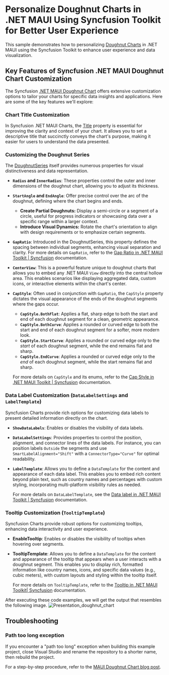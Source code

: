 # Personalize Doughnut Charts in .NET MAUI Using Syncfusion Toolkit for Better User Experience

This sample demonstrates how to personalizing [Doughnut Charts](https://help.syncfusion.com/maui-toolkit/circular-charts/doughnutchart) in .NET MAUI using the Syncfusion Toolkit to enhance user experience and data visualization.

## Key Features of Syncfusion .NET MAUI Doughnut Chart Customization

The Syncfusion [.NET MAUI Doughnut Chart](https://help.syncfusion.com/maui-toolkit/circular-charts/doughnutchart) offers extensive customization options to tailor your charts for specific data insights and applications. Here are some of the key features we'll explore:

### Chart Title Customization

In Syncfusion .NET MAUI Charts, the [Title](https://help.syncfusion.com/maui-toolkit/circular-charts/getting-started#add-a-title) property is essential for improving the clarity and context of your chart. It allows you to set a descriptive title that succinctly conveys the chart's purpose, making it easier for users to understand the data presented.

### Customizing the Doughnut Series

The [DoughnutSeries](https://help.syncfusion.com/maui-toolkit/circular-charts/doughnutchart) itself provides numerous properties for visual distinctiveness and data representation.

*   **`Radius` and `InnerRadius`**: These properties control the outer and inner dimensions of the doughnut chart, allowing you to adjust its thickness.
*   **`StartAngle` and `EndAngle`**: Offer precise control over the arc of the doughnut, defining where the chart begins and ends.
    *   **Create Partial Doughnuts:** Display a semi-circle or a segment of a circle, useful for progress indicators or showcasing data over a specific range within a larger context.
    *   **Introduce Visual Dynamics:** Rotate the chart's orientation to align with design requirements or to emphasize certain segments.
*   **`GapRatio`**: Introduced in the DoughnutSeries, this property defines the spacing between individual segments, enhancing visual separation and clarity. For more details on `GapRatio`, refer to the [Gap Ratio in .NET MAUI Toolkit | Syncfusion](https://help.syncfusion.com/maui-toolkit/circular-charts/doughnutchart#segment-spacing) documentation.

*   **`CenterView`**: This is a powerful feature unique to doughnut charts that allows you to embed any .NET MAUI `View` directly into the central hollow area. This enables scenarios like displaying aggregated data, custom icons, or interactive elements within the chart's center.
*   **`CapStyle`**: Often used in conjunction with `GapRatio`, the `CapStyle` property dictates the visual appearance of the ends of the doughnut segments where the gaps occur.
    *   **`CapStyle.BothFlat`**: Applies a flat, sharp edge to both the start and end of each doughnut segment for a clean, geometric appearance.
    *   **`CapStyle.BothCurve`**: Applies a rounded or curved edge to both the start and end of each doughnut segment for a softer, more modern look.
    *   **`CapStyle.StartCurve`**: Applies a rounded or curved edge only to the *start* of each doughnut segment, while the end remains flat and sharp.
    *   **`CapStyle.EndCurve`**: Applies a rounded or curved edge only to the *end* of each doughnut segment, while the start remains flat and sharp.

    For more details on `CapStyle` and its enums, refer to the [Cap Style in .NET MAUI Toolkit | Syncfusion](https://help.syncfusion.com/maui-toolkit/circular-charts/doughnutchart#capstyle-customization) documentation.

### Data Label Customization (`DataLabelSettings` and `LabelTemplate`)

Syncfusion Charts provide rich options for customizing data labels to present detailed information directly on the chart.

*   **`ShowDataLabels`**: Enables or disables the visibility of data labels.
*   **`DataLabelSettings`**: Provides properties to control the position, alignment, and connector lines of the data labels. For instance, you can position labels `Outside` the segments and use `SmartLabelAlignment="Shift"` with a `ConnectorType="Curve"` for optimal readability.
*   **`LabelTemplate`**: Allows you to define a `DataTemplate` for the content and appearance of each data label. This enables you to embed rich content beyond plain text, such as country names and percentages with custom styling, incorporating multi-platform visibility rules as needed.

    For more details on `DataLabelTemplate`, see the [Data label in .NET MAUI Toolkit | Syncfusion](https://help.syncfusion.com/maui-toolkit/circular-charts/datalabels) documentation.

### Tooltip Customization (`TooltipTemplate`)

Syncfusion Charts provide robust options for customizing tooltips, enhancing data interactivity and user experience.

*   **EnableTooltip**: Enables or disables the visibility of tooltips when hovering over segments.
*   **TooltipTemplate**: Allows you to define a `DataTemplate` for the content and appearance of the tooltip that appears when a user interacts with a doughnut segment. This enables you to display rich, formatted information like country names, icons, and specific data values (e.g., cubic meters), with custom layouts and styling within the tooltip itself.

    For more details on `TooltipTemplate`, refer to the [Tooltip in .NET MAUI Toolkit| Syncfusion](https://help.syncfusion.com/maui-toolkit/circular-charts/tooltip#template) documentation.

After executing these code examples, we will get the output that resembles the following image.
![Presentation_doughnut_chart](https://github.com/user-attachments/assets/51f0f42a-73c1-422a-ad9b-c7d0118434a0)

## Troubleshooting

### Path too long exception

If you encounter a "path too long" exception when building this example project, close Visual Studio and rename the repository to a shorter name, then rebuild the project.

For a step-by-step procedure, refer to the [MAUI Doughnut Chart blog post](https://www.syncfusion.com/blogs/post/dotnet-maui-doughnut-chart-customization).
